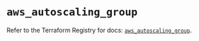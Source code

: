 # `aws_autoscaling_group`

Refer to the Terraform Registry for docs: [`aws_autoscaling_group`](https://registry.terraform.io/providers/hashicorp/aws/6.3.0/docs/resources/autoscaling_group).
